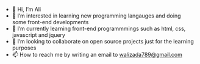 - 👋 Hi, I’m Ali 
- 👀 I’m interested in learning new programming langauges and doing some front-end developments
- 🌱 I’m currently learning front-end programmmings such as html, css, javascript and jquery
- 💞️ I’m looking to collaborate on open source projects just for the learning purposes
- 📫 How to reach me by writing an email to walizada789@gmail.com


